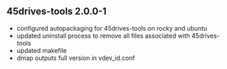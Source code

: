 ## 45drives-tools 2.0.0-1

* configured autopackaging for 45drives-tools on rocky and ubuntu
* updated uninstall process to remove all files associated with 45drives-tools
* updated makefile
* dmap outputs full version in vdev_id.conf